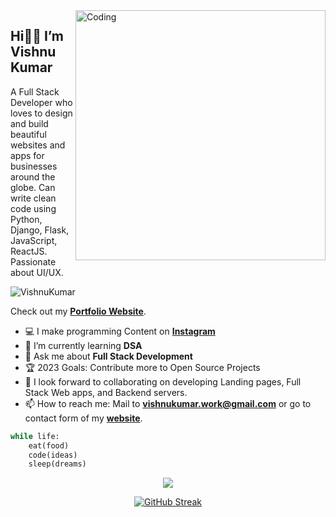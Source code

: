 <img align="right" alt="Coding" width="400" src="https://i.pinimg.com/originals/66/83/3e/66833e07d6fb9eb5d724e47d0c814285.gif">

## **Hi👋🏻 I’m Vishnu Kumar**

A Full Stack Developer who loves to design and build beautiful websites and apps for businesses around the globe. Can write clean code using Python, Django, Flask, JavaScript, ReactJS. \
Passionate about UI/UX.

<img src="https://komarev.com/ghpvc/?username=VishnuKumarSS" alt="VishnuKumar" />

Check out my [**Portfolio Website**](https://vishnukumarss.vercel.app/ "VishnuKumar Portfolio").

- 💻 I make programming Content on [**Instagram**](https://www.instagram.com/starzcodes/)
- 🌱 I’m currently learning **DSA**
- 💬 Ask me about **Full Stack Development**
- 🏆 2023 Goals: Contribute more to Open Source Projects
- 👯 I look forward to collaborating on developing Landing pages, Full Stack Web apps, and Backend servers.
- 📫 How to reach me: Mail to **vishnukumar.work@gmail.com** or go to contact form of my [**website**](https://vishnukumarss.vercel.app/ "Contact Form").

```python
while life:
    eat(food)
    code(ideas)
    sleep(dreams)   
```

<div align="center">
<img  src="https://github-readme-stats.vercel.app/api?username=VishnuKumarSS&count_private=true&theme=dark&show_icons=true"/>

[![GitHub Streak](https://github-readme-streak-stats.herokuapp.com?user=VishnuKumarSS&theme=dark&ring=79FE96&currStreakLabel=79FE96&fire=79FE96)](https://git.io/streak-stats)
</div>
